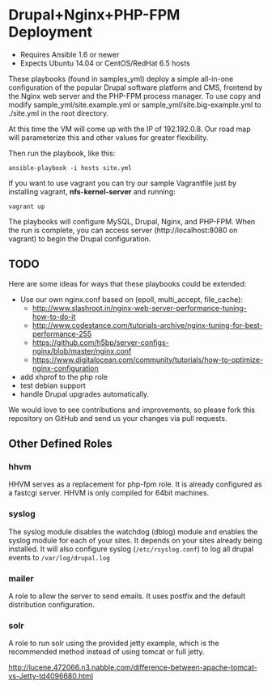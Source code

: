 # Drupal+Nginx+PHP-FPM Deployment

- Requires Ansible 1.6 or newer
- Expects Ubuntu 14.04 or CentOS/RedHat 6.5 hosts

These playbooks (found in samples_yml) deploy a simple all-in-one configuration of the popular Drupal software platform and CMS, frontend by the Nginx web server and the PHP-FPM process manager. To use copy and modify sample_yml/site.example.yml or sample_yml/site.big-example.yml to ./site.yml in the root directory. 

At this time the VM will come up with the IP of 192.192.0.8. Our road map will parameterize this and other values for greater flexibility.

Then run the playbook, like this:

    ansible-playbook -i hosts site.yml

If you want to use vagrant you can try our sample Vagrantfile just by installing
vagrant, **nfs-kernel-server** and running:

    vagrant up

The playbooks will configure MySQL, Drupal, Nginx, and PHP-FPM. When the run
is complete, you can access server (http://localhost:8080 on vagrant) to begin
the Drupal configuration.

## TODO

Here are some ideas for ways that these playbooks could be extended:

- Use our own nginx.conf based on (epoll, multi_accept, file_cache):
  - http://www.slashroot.in/nginx-web-server-performance-tuning-how-to-do-it
  - http://www.codestance.com/tutorials-archive/nginx-tuning-for-best-performance-255
  - https://github.com/h5bp/server-configs-nginx/blob/master/nginx.conf
  - https://www.digitalocean.com/community/tutorials/how-to-optimize-nginx-configuration
- add xhprof to the php role
- test debian support
- handle Drupal upgrades automatically.

We would love to see contributions and improvements, so please fork this
repository on GitHub and send us your changes via pull requests.

## Other Defined Roles

### hhvm

HHVM serves as a replacement for php-fpm role. It is already configured as a fastcgi
server. HHVM is only compiled for 64bit machines.

### syslog

The syslog module disables the watchdog (dblog) module and enables the syslog
module for each of your sites. It depends on your sites already being installed.
It will also configure syslog (`/etc/rsyslog.conf`) to log all drupal events
to `/var/log/drupal.log`

### mailer

A role to allow the server to send emails. It uses postfix and the default
distribution configuration.

### solr

A role to run solr using the provided jetty example, which is the recommended 
method instead of using tomcat or full jetty.

http://lucene.472066.n3.nabble.com/difference-between-apache-tomcat-vs-Jetty-td4096680.html
